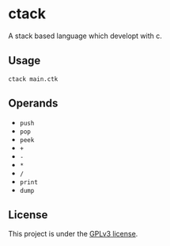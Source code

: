 # ctack
A stack based language which developt with c.

## Usage
```
ctack main.ctk
```

## Operands
- `push`
- `pop`
- `peek`
- `+`
- `-`
- `*`
- `/`
- `print`
- `dump`


## License
This project is under the [GPLv3 license](./LICENSE).
